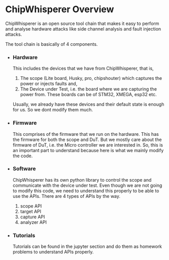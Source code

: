 # ChipWhisperer Overview

ChipWhisperer is an open source tool chain that makes it easy to perform and analyse hardware attacks like side channel analysis and fault injection attacks.

The tool chain is basically of 4 components.

- ### Hardware
    This includes the devices that we have from ChipWhisperer, that is, 
    1. The scope (Lite board, Husky, pro, chipshouter) which captures the power or injects faults and,
    2. The Device under Test, i.e. the board where we are capturing the power from. These boards can be of STM32, XMEGA, esp32 etc.

    Usually, we already have these devices and their default state is enough for us. So we dont modify them much.

- ### Firmware
    This comprises of the firmware that we run on the hardware. This has the firmware for both the scope and DuT. But we mostly care about the firmware of DuT, i.e. the Micro controller we are interested in. So, this is an important part to understand because here is what we mainly modify the code.
- ### Software

    ChipWhisperer has its own python library to control the scope and communicate with the device under test. Even though we are not going to modify this code, we need to understand this properly to be able to use the APIs. There are 4 types of APIs by the way.

    1. scope API
    2. target API
    3. capture API
    4. analyzer API
- ### Tutorials
    Tutorials can be found in the jupyter section and do them as homework problems to understand APIs properly.


